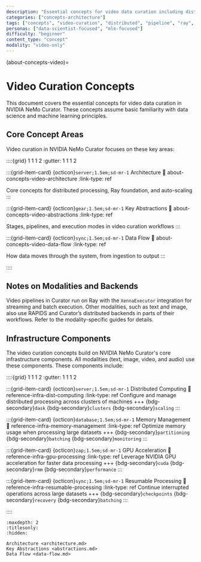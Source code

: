 ```yaml
---
description: "Essential concepts for video data curation including distributed processing, pipeline stages, and execution modes"
categories: ["concepts-architecture"]
tags: ["concepts", "video-curation", "distributed", "pipeline", "ray", "autoscaling"]
personas: ["data-scientist-focused", "mle-focused"]
difficulty: "beginner"
content_type: "concept"
modality: "video-only"
---
```


(about-concepts-video)=

# Video Curation Concepts

This document covers the essential concepts for video data curation in NVIDIA NeMo Curator. These concepts assume basic familiarity with data science and machine learning principles.

## Core Concept Areas

Video curation in NVIDIA NeMo Curator focuses on these key areas:

::::{grid} 1 1 1 2
:gutter: 1 1 1 2

:::{grid-item-card} {octicon}`server;1.5em;sd-mr-1` Architecture
:link: about-concepts-video-architecture
:link-type: ref

Core concepts for distributed processing, Ray foundation, and auto-scaling
:::

:::{grid-item-card} {octicon}`gear;1.5em;sd-mr-1` Key Abstractions
:link: about-concepts-video-abstractions
:link-type: ref

Stages, pipelines, and execution modes in video curation workflows
:::

:::{grid-item-card} {octicon}`sync;1.5em;sd-mr-1` Data Flow
:link: about-concepts-video-data-flow
:link-type: ref

How data moves through the system, from ingestion to output
:::

::::

## Notes on Modalities and Backends

Video pipelines in Curator run on Ray with the `XennaExecutor` integration for streaming and batch execution. Other modalities, such as text and image, also use RAPIDS and Curator’s distributed backends in parts of their workflows. Refer to the modality-specific guides for details.

## Infrastructure Components

The video curation concepts build on NVIDIA NeMo Curator's core infrastructure components. All modalities (text, image, video, and audio) use these components. These components include:

::::{grid} 1 1 1 2
:gutter: 1 1 1 2

:::{grid-item-card} {octicon}`server;1.5em;sd-mr-1` Distributed Computing
:link: reference-infra-dist-computing
:link-type: ref
Configure and manage distributed processing across clusters of machines
+++
{bdg-secondary}`dask`
{bdg-secondary}`clusters`
{bdg-secondary}`scaling`
:::

:::{grid-item-card} {octicon}`database;1.5em;sd-mr-1` Memory Management
:link: reference-infra-memory-management
:link-type: ref
Optimize memory usage when processing large datasets
+++
{bdg-secondary}`partitioning`
{bdg-secondary}`batching`
{bdg-secondary}`monitoring`
:::

:::{grid-item-card} {octicon}`zap;1.5em;sd-mr-1` GPU Acceleration
:link: reference-infra-gpu-processing
:link-type: ref
Leverage NVIDIA GPU acceleration for faster data processing
+++
{bdg-secondary}`cuda`
{bdg-secondary}`rmm`
{bdg-secondary}`performance`
:::

:::{grid-item-card} {octicon}`sync;1.5em;sd-mr-1` Resumable Processing
:link: reference-infra-resumable-processing
:link-type: ref
Continue interrupted operations across large datasets
+++
{bdg-secondary}`checkpoints`
{bdg-secondary}`recovery`
{bdg-secondary}`batching`
:::

::::

```{toctree}
:maxdepth: 2
:titlesonly:
:hidden:

Architecture <architecture.md>
Key Abstractions <abstractions.md>
Data Flow <data-flow.md>
```
